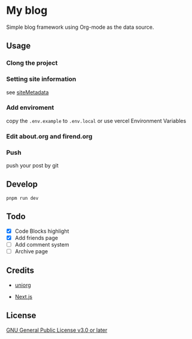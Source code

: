 # My blog 

Simple blog framework using Org-mode as the data source.


## Usage 

### Clong the project

### Setting site information

see [siteMetadata](./src/siteMetadata.js)

### Add enviroment
copy the `.env.example` to `.env.local` or use vercel Environment Variables

### Edit about.org and firend.org

### Push
push your post by git 


## Develop

``` 
pnpm run dev 
```

## Todo
- [x] Code Blocks highlight
- [x] Add friends page
- [ ] Add comment system
- [ ] Archive page

## Credits
- [uniorg](https://github.com/rasendubi/uniorg)

- [Next.js](https://nextjs.org)


## License

[GNU General Public License v3.0 or later](./LICENSE)
